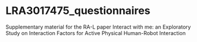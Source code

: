# LRA3017475_questionnaires
Supplementary material for the RA-L paper  Interact with me: an Exploratory Study on Interaction Factors for Active Physical Human-Robot Interaction
